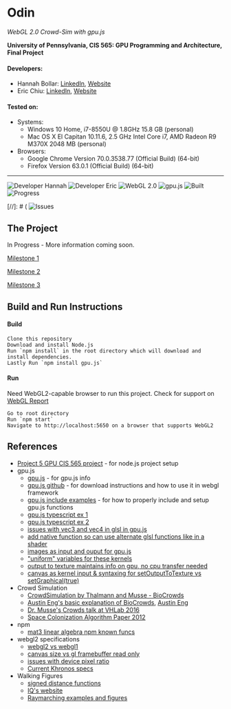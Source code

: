 Odin
===============
*WebGL 2.0 Crowd-Sim with gpu.js*


**University of Pennsylvania, CIS 565: GPU Programming and Architecture, Final Project**


#### Developers:
- Hannah Bollar: [LinkedIn](https://www.linkedin.com/in/hannah-bollar/), [Website](http://hannahbollar.com/)
- Eric Chiu: [LinkedIn](https://www.linkedin.com/in/echiu1997/), [Website](http://www.erichiu.com/)

#### Tested on:
- Systems:
	- Windows 10 Home, i7-8550U @ 1.8GHz 15.8 GB (personal)
	- Mac OS X El Capitan 10.11.6, 2.5 GHz Intel Core i7, AMD Radeon R9 M370X 2048 MB (personal)
- Browsers:
	- Google Chrome Version 70.0.3538.77 (Official Build) (64-bit)
	- Firefox Version 63.0.1 (Official Build) (64-bit)

____________________________________________________________________________________

![Developer Hannah](https://img.shields.io/badge/Developer-Hannah-0f97ff.svg?style=flat) ![Developer Eric](https://img.shields.io/badge/Developer-Eric-0f97ff.svg?style=flat) ![WebGL 2.0](https://img.shields.io/badge/WebGL-2.0-lightgrey.svg) ![gpu.js](https://img.shields.io/badge/GPGPU-gpu.js-yellow.svg) ![Built](https://img.shields.io/appveyor/ci/gruntjs/grunt.svg) ![Progress](https://img.shields.io/badge/implementation-in%20progress-orange.svg )


[//]: # ( ![Issues](https://img.shields.io/badge/issues-none-green.svg)

## The Project

In Progress - More information coming soon.

[Milestone 1](./milestones/Milestone1.md)

[Milestone 2](./milestones/Milestone2.md)

[Milestone 3](./milestones/Milestone3.md)

## Build and Run Instructions

#### Build
```
Clone this repository
Download and install Node.js
Run `npm install` in the root directory which will download and install dependencies.
Lastly Run `npm install gpu.js`
```

#### Run
Need WebGL2-capable browser to run this project. Check for support on [WebGL Report](http://webglreport.com/?v=2) 

```
Go to root directory
Run `npm start`
Navigate to http://localhost:5650 on a browser that supports WebGL2
```

## References

- [Project 5 GPU CIS 565 project](https://github.com/CIS565-Fall-2018/Project5-WebGL-Clustered-Deferred-Forward-Plus) - for node.js project setup
- gpu.js
	- [gpu.js](http://gpu.rocks/) - for gpu.js info
	- [gpu.js github](https://github.com/gpujs/gpu.js) - for download instructions and how to use it in webgl framework
	- [gpu.js include examples](http://geoexamples.com/other/2018/04/30/mapping-with-gpujs.html]) - for how to properly include and setup gpu.js functions
	- [gpu.js typescript ex 1](https://staceytay.com/raytracer/)
	- [gpu.js typescript ex 2](https://github.com/abhisheksoni27/gpu.js-demo)
	- [issues with vec3 and vec4 in glsl in gpu.js](https://github.com/gpujs/gpu.js/issues/7)
	- [add native function so can use alternate glsl functions like in a shader](https://github.com/gpujs/gpu.js/issues/62)
	- [images as input and ouput for gpu.js](https://github.com/gpujs/gpu.js/issues/296)
	- ["uniform" variables for these kernels](https://gist.github.com/rveciana/7419081f8931227769bae5255579e792)
	- [output to texture maintains info on gpu, no cpu transfer needed](https://github.com/gpujs/gpu.js/issues/203#issuecomment-337374123)
	- [canvas as kernel input & syntaxing for setOutputToTexture vs setGraphical(true)](https://github.com/gpujs/gpu.js/issues/229)
- Crowd Simulation
	- [CrowdSimulation by Thalmann and Musse - BioCrowds](https://books.google.com/books?id=3Adh_2ZNGLAC&pg=PA146&lpg=PA146&dq=biocrowds%20algorithm&source=bl&ots=zsM86iYTot&sig=KQJU7_NagMK4rbpY0oYc3bwCh9o&hl=en&sa=X&ved=0ahUKEwik9JfPnubSAhXIxVQKHUybCxUQ6AEILzAE#v=onepage&q=biocrowds%20algorithm&f=false)
	- [Austin Eng's basic explanation of BioCrowds](https://cis700-procedural-graphics.github.io/files/biocrowds_3_21_17.pdf), [Austin Eng](http://austin-eng.co/)
	- [Dr. Musse's Crowds talk at VHLab 2016](http://www.inf.pucrs.br/~smusse/Animacao/2016/CrowdTalk.pdf)
	- [Space Colonization Algorithm Paper 2012](https://www.sciencedirect.com/science/article/pii/S0097849311001713)
- npm
	- [mat3 linear algebra npm known funcs](https://www.npmjs.com/package/gl-matrix)
- webgl2 specifications
	- [webgl2 vs webgl1](https://webgl2fundamentals.org/webgl/lessons/webgl1-to-webgl2.html)
	- [canvas size vs gl framebuffer read only](https://github.com/KhronosGroup/WebGL/issues/2460)
	- [issues with device pixel ratio](https://stackoverflow.com/questions/24209628/how-to-override-device-pixel-ratio)
	- [Current Khronos specs](https://www.khronos.org/registry/webgl/specs/latest/2.0/#3.7.8)
- Walking Figures
	- [signed distance functions](http://jamie-wong.com/2016/07/15/ray-marching-signed-distance-functions/)
	- [IQ's website](http://iquilezles.org/index.html)
	- [Raymarching examples and figures](https://github.com/nicoptere/raymarching-for-THREE)

